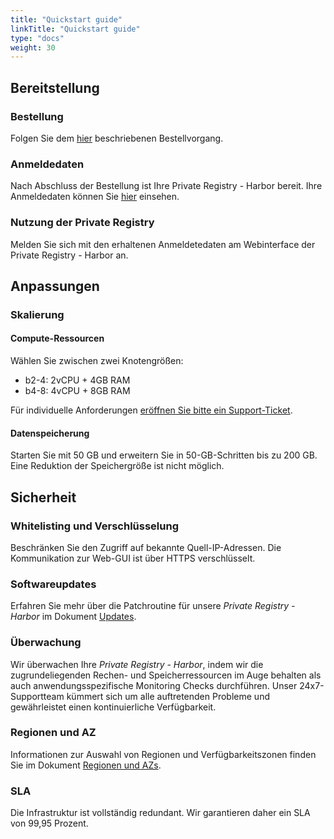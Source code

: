 ```yaml
---
title: "Quickstart guide"
linkTitle: "Quickstart guide"
type: "docs"
weight: 30
---
```


## Bereitstellung

### Bestellung

Folgen Sie dem [hier](../../tutorials/ordering/) beschriebenen Bestellvorgang.  

### Anmeldedaten

Nach Abschluss der Bestellung ist Ihre Private Registry - Harbor bereit. Ihre Anmeldedaten können Sie [hier](../../tutorials/retrieve_login_credentials/) einsehen.

### Nutzung der Private Registry

Melden Sie sich mit den erhaltenen Anmeldetedaten am Webinterface der Private Registry - Harbor an.

## Anpassungen

### Skalierung

#### Compute-Ressourcen

Wählen Sie zwischen zwei Knotengrößen:

- b2-4: 2vCPU + 4GB RAM
- b4-8: 4vCPU + 8GB RAM

Für individuelle Anforderungen [eröffnen Sie bitte ein Support-Ticket](https://customerservice.plusserver.com/support/ticket-create).

#### Datenspeicherung

Starten Sie mit 50 GB und erweitern Sie in 50-GB-Schritten bis zu 200 GB. Eine Reduktion der Speichergröße ist nicht möglich.

## Sicherheit

### Whitelisting und Verschlüsselung

Beschränken Sie den Zugriff auf bekannte Quell-IP-Adressen. Die Kommunikation zur Web-GUI ist über HTTPS verschlüsselt.

### Softwareupdates

Erfahren Sie mehr über die Patchroutine für unsere *Private Registry - Harbor* im Dokument [Updates](../../documentation/update/).

### Überwachung

Wir überwachen Ihre *Private Registry - Harbor*, indem wir die zugrundeliegenden Rechen- und Speicherressourcen im Auge behalten als auch anwendungsspezifische Monitoring Checks durchführen. Unser 24x7-Supportteam kümmert sich um alle auftretenden Probleme und gewährleistet einen kontinuierliche Verfügbarkeit.

### Regionen und AZ

Informationen zur Auswahl von Regionen und Verfügbarkeitszonen finden Sie im Dokument [Regionen und AZs](../../../allgemein/plusserver-region-az/).

### SLA

Die Infrastruktur ist vollständig redundant. Wir garantieren daher ein SLA von 99,95 Prozent.

